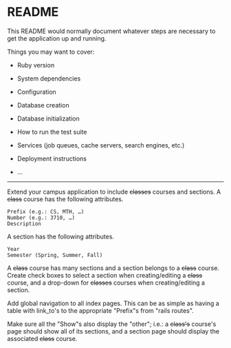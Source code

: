# README

This README would normally document whatever steps are necessary to get the
application up and running.

Things you may want to cover:

* Ruby version

* System dependencies

* Configuration

* Database creation

* Database initialization

* How to run the test suite

* Services (job queues, cache servers, search engines, etc.)

* Deployment instructions

* ...

_______________________________________________________________________________

Extend your campus application to include ~~classes~~ courses and sections. A ~~class~~ course has the following attributes.

    Prefix (e.g.: CS, MTH, …)
    Number (e.g.: 3710, …)
    Description

A section has the following attributes.

    Year
    Semester (Spring, Summer, Fall)

A ~~class~~ course has many sections and a section belongs to a ~~class~~ course. Create check boxes to select a section when creating/editing a ~~class~~ course, and a drop-down for ~~classes~~ courses when creating/editing a section.

Add global navigation to all index pages. This can be as simple as having a table with link_to's to the appropriate "Prefix"s from "rails routes".

Make sure all the "Show"s also display the "other"; i.e.: a ~~class's~~ course's page should show all of its sections, and a section page should display the associated ~~class~~ course.